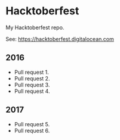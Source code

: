 # Hacktoberfest

My Hacktoberfest repo.

See: https://hacktoberfest.digitalocean.com

## 2016
* Pull request 1.
* Pull request 2.
* Pull request 3.
* Pull request 4.

## 2017
* Pull request 5.
* Pull request 6.
